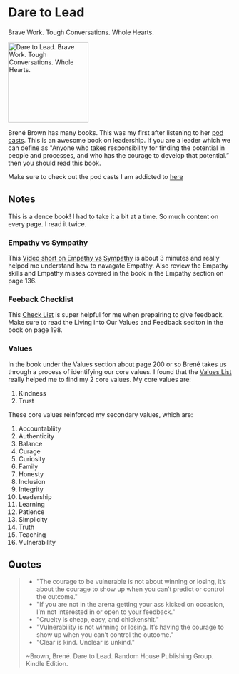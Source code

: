 # Dare to Lead

Brave Work. Tough Conversations. Whole Hearts.

<a href="https://brenebrown.com/book/dare-to-lead/">
<img src="https://brenebrown.com/wp-content/uploads/2021/09/BB_DareToLead-1-733x1024.png" alt="Dare to Lead. Brave Work. Tough Conversations. Whole Hearts." style="height:180px;1px solid black"/>
</a>

Brené Brown has many books.  This was my first after listening to her [pod casts](../listen/berne_brown.md).  This is an awesome book on leadership.  If you are a leader which we can define as "Anyone who takes responsibility for finding the potential in people and processes, and who has the courage to develop that potential.” then you should read this book.

Make sure to check out the pod casts I am addicted to [here](../listen/berne_brown.md)

## Notes

This is a dence book!  I had to take it a bit at a time.  So much content on every page.  I read it twice.


### Empathy vs Sympathy

This [Video short on Empathy vs Sympathy](https://brenebrown.com/videos/rsa-short-empathy/) is about 3 minutes and really helped me understand how to navagate Empathy.  Also review the Empathy skills and Empathy misses covered in the book in the Empathy section on page 136.

### Feeback Checklist

This [Check List](https://brenebrown.com/resources/the-engaged-feedback-checklist/) is super helpful for me when prepairing to give feedback.  Make sure to read the Living into Our Values and Feedback seciton in the book on page 198.

### Values

In the book under the Values section about page 200 or so Brené takes us through a process of identifying our core values.  I found that the [Values List](https://brenebrown.com/resources/dare-to-lead-list-of-values/) really helped me to find my 2 core values.  My core values are:

1. Kindness
2. Trust

These core values reinforced my secondary values, which are:

1. Accountabliity
2. Authenticity
3. Balance
4. Curage
5. Curiosity
6. Family
7. Honesty
8. Inclusion
9. Integrity
10. Leadership
11. Learning
12. Patience
13. Simplicity
14. Truth
15. Teaching
16. Vulnerability

## Quotes

> - "The courage to be vulnerable is not about winning or losing, it’s about the courage to show up when you can’t predict or control the outcome."
> - "If you are not in the arena getting your ass kicked on occasion, I’m not interested in or open to your feedback."
> - "Cruelty is cheap, easy, and chickenshit."
> - "Vulnerability is not winning or losing. It’s having the courage to show up when you can’t control the outcome."
> - "Clear is kind. Unclear is unkind."
>
> ~Brown, Brené. Dare to Lead. Random House Publishing Group. Kindle Edition. 
